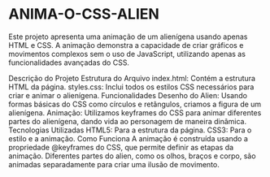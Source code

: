 # ANIMA-O-CSS-ALIEN
Este projeto apresenta uma animação de um alienígena usando apenas HTML e CSS. A animação demonstra a capacidade de criar gráficos e movimentos complexos sem o uso de JavaScript, utilizando apenas as funcionalidades avançadas do CSS.

Descrição do Projeto
Estrutura do Arquivo
index.html: Contém a estrutura HTML da página.
styles.css: Inclui todos os estilos CSS necessários para criar e animar o alienígena.
Funcionalidades
Desenho do Alien: Usando formas básicas do CSS como círculos e retângulos, criamos a figura de um alienígena.
Animação: Utilizamos keyframes do CSS para animar diferentes partes do alienígena, dando vida ao personagem de maneira dinâmica.
Tecnologias Utilizadas
HTML5: Para a estrutura da página.
CSS3: Para o estilo e a animação.
Como Funciona
A animação é construída usando a propriedade @keyframes do CSS, que permite definir as etapas da animação. Diferentes partes do alien, como os olhos, braços e corpo, são animadas separadamente para criar uma ilusão de movimento.